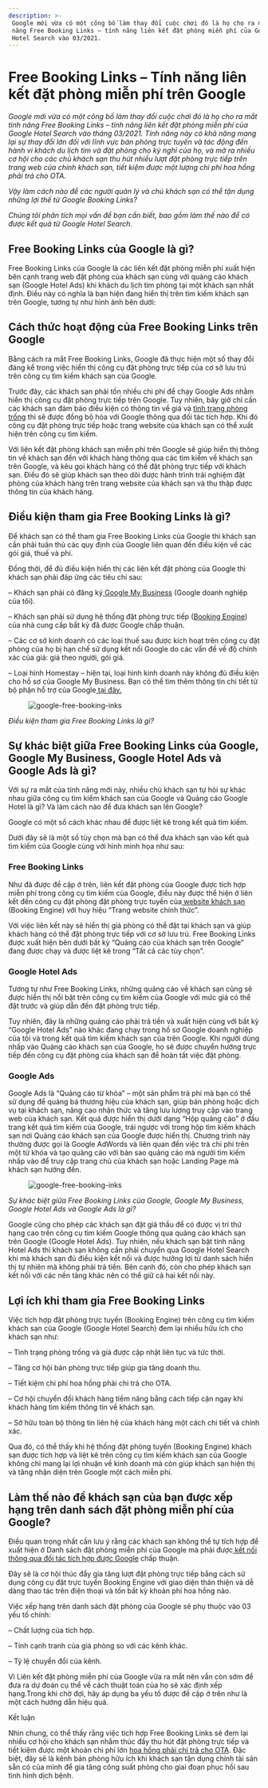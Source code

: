 ```yaml
---
description: >-
 Google mới vừa có một công bố làm thay đổi cuộc chơi đó là họ cho ra mắt tính
 năng Free Booking Links – tính năng liên kết đặt phòng miễn phí của Google
 Hotel Search vào 03/2021.
---
```


# Free Booking Links – Tính năng liên kết đặt phòng miễn phí trên Google

_Google mới vừa có một công bố làm thay đổi cuộc chơi đó là họ cho ra mắt tính năng Free Booking Links – tính năng liên kết đặt phòng miễn phí của Google Hotel Search vào tháng 03/2021. Tính năng này có khả năng mang lại sự thay đổi lớn đối với lĩnh vực bán phòng trực tuyến và tác động đến hành vi khách du lịch tìm và đặt phòng cho kỳ nghỉ của họ, và mở ra nhiều cơ hội cho các chủ khách sạn thu hút nhiều lượt đặt phòng trực tiếp trên trang web của chính khách sạn, tiết kiệm được một lượng chi phí hoa hồng phải trả cho OTA._

_Vậy làm cách nào để các người quản lý và chủ khách sạn có thể tận dụng những lợi thế từ Google Booking Links?_

_Chúng tôi phân tích mọi vấn đề bạn cần biết, bao gồm làm thế nào để có được kết quả từ Google Hotel Search._

## Free Booking Links của Google là gì?

Free Booking Links của Google là các liên kết đặt phòng miễn phí xuất hiện bên cạnh trang web đặt phòng của khách sạn cùng với quảng cáo khách sạn (Google Hotel Ads) khi khách du lịch tìm phòng tại một khách sạn nhất định. Điều này có nghĩa là bạn hiện đang hiển thị trên tìm kiếm khách sạn trên Google, tương tự như hình ảnh bên dưới:

## Cách thức hoạt động của Free Booking Links trên Google

Bằng cách ra mắt Free Booking Links, Google đã thực hiện một số thay đổi đáng kể trong việc hiển thị công cụ đặt phòng trực tiếp của cơ sở lưu trú trên công cụ tìm kiếm khách sạn của Google.

Trước đây, các khách sạn phải tốn nhiều chi phí để chạy Google Ads nhằm hiển thị công cụ đặt phòng trực tiếp trên Google. Tuy nhiên, bây giờ chỉ cần các khách sạn đảm bảo điều kiện có thông tin về giá và [tình trạng phòng trống](https://bluejaypms.com/article/cong-suat-phong-145) thì sẽ được đồng bộ hóa với Google thông qua đối tác tích hợp. Khi đó công cụ đặt phòng trực tiếp hoặc trang website của khách sạn có thể xuất hiện trên công cụ tìm kiếm.

Với liên kết đặt phòng khách sạn miễn phí trên Google sẽ giúp hiển thị thông tin về khách sạn đến với khách hàng thông qua các tìm kiếm về khách sạn trên Google, và kêu gọi khách hàng có thể đặt phòng trực tiếp với khách sạn. Điều đó sẽ giúp khách sạn theo dõi được hành trình trải nghiệm đặt phòng của khách hàng trên trang website của khách sạn và thu thập được thông tin của khách hàng.

## Điều kiện tham gia Free Booking Links là gì?

Để khách sạn có thể tham gia Free Booking Links của Google thì khách sạn cần phải tuân thủ các quy định của Google liên quan đến điều kiện về các gói giá, thuế và phí.

Đồng thời, để đủ điều kiện hiển thị các liên kết đặt phòng của Google thì khách sạn phải đáp ứng các tiêu chí sau:

– Khách sạn phải có đăng ký[ Google My Business](https://www.google.com/business/) (Google doanh nghiệp của tôi).

– Khách sạn phải sử dụng hệ thống đặt phòng trực tiếp ([Booking Engine](https://bluejaypms.com/booking-engine)) của nhà cung cấp bất kỳ đã được Google chấp thuận.

– Các cơ sở kinh doanh có các loại thuế sau được kích hoạt trên công cụ đặt phòng của họ bị hạn chế sử dụng kết nối Google do các vấn đề về độ chính xác của giá: giá theo người, gói giá.

– Loại hình Homestay – hiện tại, loại hình kinh doanh này không đủ điều kiện cho hồ sơ của Google My Business. Bạn có thể tìm thêm thông tin chi tiết từ bộ phận hỗ trợ của Google[ tại đây.](https://support.google.com/business/answer/3038177#zippy=%2Cineligible-businesses)

<figure><img src="https://uploads-ssl.webflow.com/63f197dcac84aa46f4c59dfe/645b01e55319f39a98fff097_free-booking-links-2%20(1).png" alt="google-free-booking-inks"><figcaption></figcaption></figure>

_Điều kiện tham gia Free Booking Links là gì?_

## Sự khác biệt giữa Free Booking Links của Google, Google My Business, Google Hotel Ads và Google Ads là gì?

Với sự ra mắt của tính năng mới này, nhiều chủ khách sạn tự hỏi sự khác nhau giữa công cụ tìm kiếm khách sạn của Google và Quảng cáo Google Hotel là gì? Và làm cách nào để đưa khách sạn lên Google?

Google có một số cách khác nhau để được liệt kê trong kết quả tìm kiếm.

Dưới đây sẽ là một số tùy chọn mà bạn có thể đưa khách sạn vào kết quả tìm kiếm của Google cùng với hình minh họa như sau:

### Free Booking Links

Như đã được đề cập ở trên, liên kết đặt phòng của Google được tích hợp miễn phí trong công cụ tìm kiếm của Google, điều này được thể hiện ở liên kết đến công cụ đặt phòng đặt phòng trực tuyến của[ website khách sạn](https://bluejaypms.com/website-builder) (Booking Engine) với huy hiệu “Trang website chính thức”.

Với việc liên kết này sẽ hiển thị giá phòng có thể đặt tại khách sạn và giúp khách hàng có thể đặt phòng trực tiếp với cơ sở lưu trú. Free Booking Links được xuất hiện bên dưới bất kỳ “Quảng cáo của khách sạn trên Google” đang được chạy và được liệt kê trong “Tất cả các tùy chọn”.

### Google Hotel Ads

Tương tự như Free Booking Links, những quảng cáo về khách sạn cũng sẽ được hiển thị nổi bật trên công cụ tìm kiếm của Google với mức giá có thể đặt trước và giúp dẫn đến đặt phòng trực tiếp.

Tuy nhiên, đây là những quảng cáo phải trả tiền và xuất hiện cùng với bất kỳ “Google Hotel Ads” nào khác đang chạy trong hồ sơ Google doanh nghiệp của tôi và trong kết quả tìm kiếm khách sạn của trên Google. Khi người dùng nhấp vào Quảng cáo khách sạn của Google, họ sẽ được chuyển hướng trực tiếp đến công cụ đặt phòng của khách sạn để hoàn tất việc đặt phòng.

### Google Ads

Google Ads là “Quảng cáo từ khóa” – một sản phẩm trả phí mà bạn có thể sử dụng để quảng bá thương hiệu của khách sạn, giúp bán phòng hoặc dịch vụ tại khách sạn, nâng cao nhận thức và tăng lưu lượng truy cập vào trang web của khách sạn. Kết quả được hiển thị dưới dạng “Hộp quảng cáo” ở đầu trang kết quả tìm kiếm của Google, trái ngược với trong hộp tìm kiếm khách sạn nơi Quảng cáo khách sạn của Google được hiển thị. Chương trình này thường được gọi là Google AdWords và liên quan đến việc trả chi phí trên một từ khóa và tạo quảng cáo với bản sao quảng cáo mà người tìm kiếm nhấp vào để truy cập trang chủ của khách sạn hoặc Landing Page mà khách sạn hướng đến.

<figure><img src="https://uploads-ssl.webflow.com/63f197dcac84aa46f4c59dfe/645b01e551c157ec391456eb_free-booking-links-3%20(1)(1).png" alt="google-free-booking-inks"><figcaption></figcaption></figure>

_Sự khác biệt giữa Free Booking Links của Google, Google My Business, Google Hotel Ads và Google Ads là gì?_

Google cũng cho phép các khách sạn đặt giá thầu để có được vị trí thứ hạng cao trên công cụ tìm kiếm Google thông qua quảng cáo khách sạn trên Google (Google Hotel Ads). Tuy nhiên, nếu khách sạn bật tính năng Hotel Ads thì khách sạn không cần phải chuyển qua Google Hotel Search khi mà khách sạn đủ điều kiện kết nối và được hưởng lợi từ danh sách hiển thị tự nhiên mà không phải trả tiền. Bên cạnh đó, còn cho phép khách sạn kết nối với các nền tảng khác nên có thể giữ cả hai kết nối này.

## Lợi ích khi tham gia Free Booking Links

Việc tích hợp đặt phòng trực tuyến (Booking Engine) trên công cụ tìm kiếm khách sạn của Google (Google Hotel Search) đem lại nhiều hữu ích cho khách sạn như:

– Tình trạng phòng trống và giá được cập nhật liên tục và tức thời.

– Tăng cơ hội bán phòng trực tiếp giúp gia tăng doanh thu.

– Tiết kiệm chi phí hoa hồng phải chi trả cho OTA.

– Cơ hội chuyển đổi khách hàng tiềm năng bằng cách tiếp cận ngay khi khách hàng tìm kiếm thông tin về khách sạn.

– Sở hữu toàn bộ thông tin liên hệ của khách hàng một cách chi tiết và chính xác.

Qua đó, có thể thấy khi hệ thống đặt phòng tuyến (Booking Engine) khách sạn được tích hợp và liệt kê trên công cụ tìm kiếm khách sạn của Google không chỉ mang lại lợi nhuận về kinh doanh mà còn giúp khách sạn hiện thị và tăng nhận diện trên Google một cách miễn phí.

## Làm thế nào để khách sạn của bạn được xếp hạng trên danh sách đặt phòng miễn phí của Google?

Điều quan trọng nhất cần lưu ý rằng các khách sạn không thể tự tích hợp để xuất hiện ở Danh sách đặt phòng miễn phí của Google mà phải được[ kết nối thông qua đối tác tích hợp được Google](https://bluejaypms.com/article/tinh-nang-free-booking-link-177) chấp thuận.

Đây sẽ là cơ hội thúc đẩy gia tăng lượt đặt phòng trực tiếp bằng cách sử dụng công cụ đặt trực tuyến Booking Engine với giao diện thân thiện và dễ dàng thao tác trên điện thoại và tốn bất kỳ khoản phí hoa hồng nào.

Việc xếp hạng trên danh sách đặt phòng của Google sẽ phụ thuộc vào 03 yếu tố chính:

– Chất lượng của tích hợp.

– Tính cạnh tranh của giá phòng so với các kênh khác.

– Tỷ lệ chuyển đổi của kênh.

Vì Liên kết đặt phòng miễn phí của Google vừa ra mắt nên vẫn còn sớm để đưa ra dự đoán cụ thể về cách thuật toán của họ sẽ xác định xếp hạng.Trong khi chờ đợi, hãy áp dụng ba yếu tố được đề cập ở trên như là một cách hướng dẫn hiệu quả.

Kết luận

Nhìn chung, có thể thấy rằng việc tích hợp Free Booking Links sẽ đem lại nhiều cơ hội cho khách sạn nhằm thúc đẩy thu hút đặt phòng trực tiếp và tiết kiệm được một khoản chi phí lớn [hoa hồng phải chi trả cho OTA](https://bluejaypms.com/article/sales-ota-han-che-151). Đặc biệt, đây sẽ là kênh bán phòng hữu ích khi khách sạn tận dụng chính tài sản sẵn có của mình để gia tăng công suất phòng cho giai đoạn phục hồi sau tình hình dịch bệnh.
